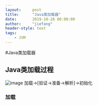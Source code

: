 ```yaml
---
layout:     post
title:      "Java类加载器"
date:       2019-10-28 00:00:00
author:     "jiefang"
header-style: text
tags:
    - JVM
---
```

#Java类加载器

## Java类加载过程
![image](http://chuantu.xyz/t6/702/1567862572x3030586988.png)
加载->[验证->准备->解析]->初始化
### 加载

